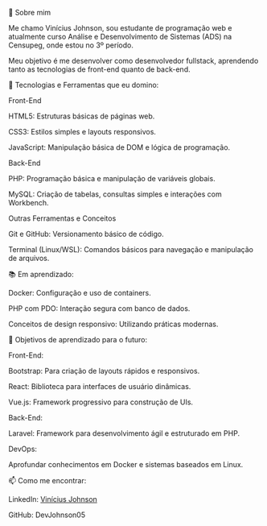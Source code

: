 👋 Sobre mim

Me chamo Vinícius Johnson, sou estudante de programação web e atualmente curso Análise e Desenvolvimento de Sistemas (ADS) na Censupeg, onde estou no 3º período.

Meu objetivo é me desenvolver como desenvolvedor fullstack, aprendendo tanto as tecnologias de front-end quanto de back-end.

🌟 Tecnologias e Ferramentas que eu domino:

Front-End

HTML5: Estruturas básicas de páginas web.

CSS3: Estilos simples e layouts responsivos.

JavaScript: Manipulação básica de DOM e lógica de programação.


Back-End

PHP: Programação básica e manipulação de variáveis globais.

MySQL: Criação de tabelas, consultas simples e interações com Workbench.


Outras Ferramentas e Conceitos

Git e GitHub: Versionamento básico de código.

Terminal (Linux/WSL): Comandos básicos para navegação e manipulação de arquivos.


📚 Em aprendizado:

Docker: Configuração e uso de containers.

PHP com PDO: Interação segura com banco de dados.

Conceitos de design responsivo: Utilizando práticas modernas.


🎯 Objetivos de aprendizado para o futuro:

Front-End:

Bootstrap: Para criação de layouts rápidos e responsivos.

React: Biblioteca para interfaces de usuário dinâmicas.

Vue.js: Framework progressivo para construção de UIs.


Back-End:

Laravel: Framework para desenvolvimento ágil e estruturado em PHP.


DevOps:

Aprofundar conhecimentos em Docker e sistemas baseados em Linux.



📫 Como me encontrar:

LinkedIn: [Vinícius Johnson](www.linkedin.com/in/vinícius-johnson-dev2467)

GitHub: DevJohnson05
